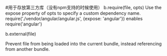 #用于存放第三方库（没有npm支持的时候使用）
b.require(file, opts)
Use the expose property of opts to specify a custom dependency name. require('./vendor/angular/angular.js', {expose: 'angular'}) enables require('angular')


b.external(file)

Prevent file from being loaded into the current bundle, instead referencing from another bundle.